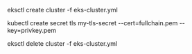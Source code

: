 eksctl create cluster -f eks-cluster.yml

kubectl create secret tls my-tls-secret --cert=fullchain.pem --key=privkey.pem

eksctl delete cluster -f eks-cluster.yml